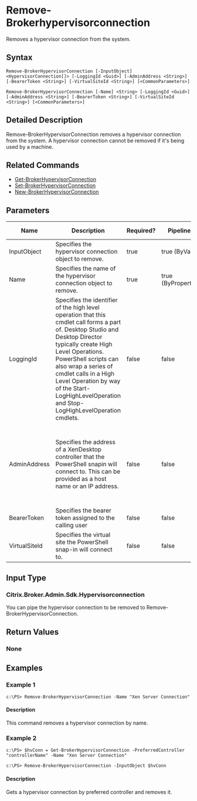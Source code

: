 ﻿
# Remove-Brokerhypervisorconnection
Removes a hypervisor connection from the system.
## Syntax
```
Remove-BrokerHypervisorConnection [-InputObject] <HypervisorConnection[]> [-LoggingId <Guid>] [-AdminAddress <String>] [-BearerToken <String>] [-VirtualSiteId <String>] [<CommonParameters>]

Remove-BrokerHypervisorConnection [-Name] <String> [-LoggingId <Guid>] [-AdminAddress <String>] [-BearerToken <String>] [-VirtualSiteId <String>] [<CommonParameters>]
```
## Detailed Description
Remove-BrokerHypervisorConnection removes a hypervisor connection from the system. A hypervisor connection cannot be removed if it's being used by a machine.


## Related Commands

* [Get-BrokerHypervisorConnection](./Get-BrokerHypervisorConnection/)
* [Set-BrokerHypervisorConnection](./Set-BrokerHypervisorConnection/)
* [New-BrokerHypervisorConnection](./New-BrokerHypervisorConnection/)
## Parameters
| Name   | Description | Required? | Pipeline Input | Default Value |
| --- | --- | --- | --- | --- |
| InputObject | Specifies the hypervisor connection object to remove. | true | true (ByValue) |  |
| Name | Specifies the name of the hypervisor connection object to remove. | true | true (ByPropertyName) |  |
| LoggingId | Specifies the identifier of the high level operation that this cmdlet call forms a part of. Desktop Studio and Desktop Director typically create High Level Operations. PowerShell scripts can also wrap a series of cmdlet calls in a High Level Operation by way of the Start-LogHighLevelOperation and Stop-LogHighLevelOperation cmdlets. | false | false |  |
| AdminAddress | Specifies the address of a XenDesktop controller that the PowerShell snapin will connect to. This can be provided as a host name or an IP address. | false | false | Localhost. Once a value is provided by any cmdlet, this value will become the default. |
| BearerToken | Specifies the bearer token assigned to the calling user | false | false |  |
| VirtualSiteId | Specifies the virtual site the PowerShell snap-in will connect to. | false | false |  |

## Input Type

### Citrix.Broker.Admin.Sdk.Hypervisorconnection
You can pipe the hypervisor connection to be removed to Remove-BrokerHypervisorConnection.
## Return Values

### None

## Examples

### Example 1
```
c:\PS> Remove-BrokerHypervisorConnection -Name "Xen Server Connection"
```
#### Description
This command removes a hypervisor connection by name.
### Example 2
```
c:\PS> $hvConn = Get-BrokerHypervisorConnection -PreferredController "controllerName" -Name "Xen Server Connection"

c:\PS> Remove-BrokerHypervisorConnection -InputObject $hvConn
```
#### Description
Gets a hypervisor connection by preferred controller and removes it.
